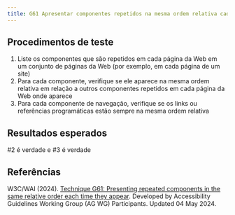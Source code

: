```yaml
---
title: G61 Apresentar componentes repetidos na mesma ordem relativa cada vez que aparecem
---
```


## Procedimentos de teste

1. Liste os componentes que são repetidos em cada página da Web em um conjunto de páginas da Web (por exemplo, em cada página de um site)
2. Para cada componente, verifique se ele aparece na mesma ordem relativa em relação a outros componentes repetidos em cada página da Web onde aparece
3. Para cada componente de navegação, verifique se os links ou referências programáticas estão sempre na mesma ordem relativa

## Resultados esperados

#2 é verdade e #3 é verdade

## Referências

W3C/WAI (2024). [Technique G61: Presenting repeated components in the same relative order each time they appear](https://www.w3.org/WAI/WCAG21/Techniques/general/G61). Developed by Accessibility Guidelines Working Group (AG WG) Participants. Updated 04 May 2024.